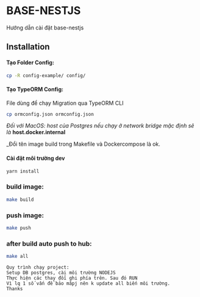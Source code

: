 # BASE-NESTJS

Hướng dẫn cài đặt base-nestjs

## Installation

#### Tạo Folder Config:

```bash
cp -R config-example/ config/
```

#### Tạo TypeORM Config:

File dùng để chạy Migration qua TypeORM CLI

```bash
cp ormconfig.json ormconfig.json
```

_Đối với MacOS: host của Postgres nếu chạy ở network bridge mặc định sẽ là_ **host.docker.internal**

\_Đổi tên image build trong Makefile và Dockercompose là ok.

#### Cài đặt môi trường dev

```bash
yarn install
```

### build image:

```bash
make build
```

### push image:

```bash
make push
```

### after build auto push to hub:

```bash
make all
```

```
Quy trình chạy project:
Setup DB postgres, cài môi trường NODEJS
Thực hiện các thay đổi ghi phía trên. Sau đó RUN
Vì lq 1 số vấn đề bảo mâpj nên k update all biến môi trường.
Thanks
```
